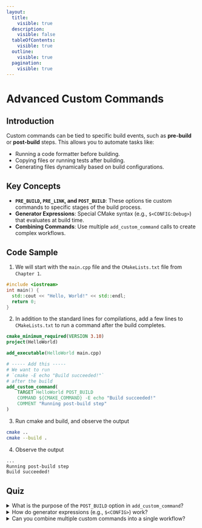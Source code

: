 ```yaml
---
layout:
  title:
    visible: true
  description:
    visible: false
  tableOfContents:
    visible: true
  outline:
    visible: true
  pagination:
    visible: true
---
```


# Advanced Custom Commands

## Introduction

Custom commands can be tied to specific build events, such as **pre-build** or **post-build** steps. This allows you to automate tasks like:

* Running a code formatter before building.
* Copying files or running tests after building.
* Generating files dynamically based on build configurations.

## Key Concepts

* **`PRE_BUILD`, `PRE_LINK`, and `POST_BUILD`**: These options tie custom commands to specific stages of the build process.
* **Generator Expressions**: Special CMake syntax (e.g., `$<CONFIG:Debug>`) that evaluates at build time.
* **Combining Commands**: Use multiple `add_custom_command` calls to create complex workflows.

## Code Sample

1. We will start with the `main.cpp` file and the `CMakeLists.txt` file from `Chapter 1`.

```cpp
#include <iostream>
int main() {
  std::cout << "Hello, World!" << std::endl;
  return 0;
}
```

2. In addition to the standard lines for compilations, add a few lines to `CMakeLists.txt` to run a command after the build completes.

```cmake
cmake_minimum_required(VERSION 3.10)
project(HelloWorld)

add_executable(HelloWorld main.cpp)

# ----- Add this -----
# We want to run 
# `cmake -E echo "Build succeeded!"`
# after the build
add_custom_command(
    TARGET HelloWorld POST_BUILD
    COMMAND ${CMAKE_COMMAND} -E echo "Build succeeded!"
    COMMENT "Running post-build step"
)
```

3. Run cmake and build, and observe the output

```bash
cmake ..
cmake --build .
```

4. Observe the output

```bash
...
Running post-build step
Build succeeded!
```

## Quiz

<details>

<summary>What is the purpose of the <code>POST_BUILD</code> option in <code>add_custom_command</code>?</summary>

The `POST_BUILD` option specifies that the command should run after the target is built.

</details>

<details>

<summary>How do generator expressions (e.g., <code>$&#x3C;CONFIG></code>) work?</summary>

Generator expressions are evaluated at build time and allow you to write dynamic CMake code.

</details>

<details>

<summary>Can you combine multiple custom commands into a single workflow?</summary>

Yes, you can combine multiple `add_custom_command` calls to create complex workflows.

</details>
